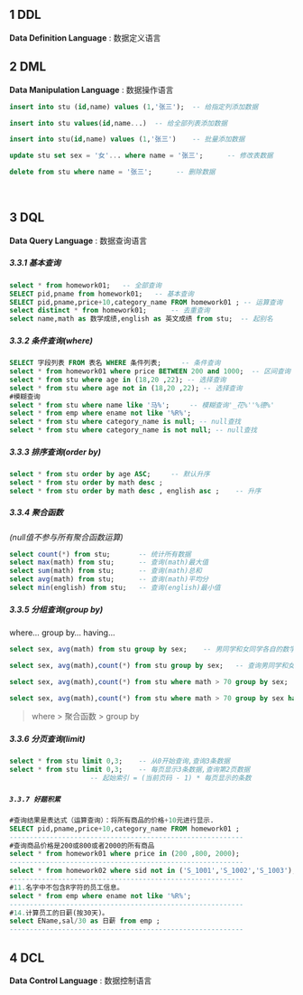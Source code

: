 ## 1 DDL
**Data Definition Language** : 数据定义语言
</br>

## 2 DML
**Data Manipulation Language** : 数据操作语言

```sql
insert into stu (id,name) values (1,'张三');	-- 给指定列添加数据

insert into stu values(id,name...)	-- 给全部列表添加数据

insert into stu(id,name) values (1,'张三')	-- 批量添加数据

update stu set sex = '女'... where name = '张三';		-- 修改表数据

delete from stu where name = '张三';		-- 删除数据
```
</br>

## 3 DQL
**Data Query Language** : 数据查询语言

##### 3.3.1 基本查询

```sql
select * from homework01;	-- 全部查询
SELECT pid,pname from homework01;	-- 基本查询
SELECT pid,pname,price+10,category_name FROM homework01 ; -- 运算查询
select distinct * from homework01;		-- 去重查询
select name,math as 数学成绩,english as 英文成绩 from stu;	-- 起别名
```

##### 3.3.2 条件查询(where)

```sql
SELECT 字段列表 FROM 表名 WHERE 条件列表;		-- 条件查询
select * from homework01 where price BETWEEN 200 and 1000;	-- 区间查询
select * from stu where age in (18,20 ,22);	-- 选择查询
select * from stu where age not in (18,20 ,22);	-- 选择查询
#模糊查询
select * from stu where name like '马%';		-- 模糊查询'_花%''%德%'
select * from emp where ename not like '%R%';
select * from stu where category_name is null; -- null查找
select * from stu where category_name is not null; -- null查找
```

##### 3.3.3 排序查询(order by)

```sql
select * from stu order by age ASC;		-- 默认升序
select * from stu order by math desc ;
select * from stu order by math desc , english asc ;	-- 升序
```

##### 3.3.4 聚合函数

*(null值不参与所有聚合函数运算)*

```sql
select count(*) from stu;		-- 统计所有数据
select max(math) from stu;		-- 查询(math)最大值
select sum(math) from stu;		-- 查询(math)总和
select avg(math) from stu;		-- 查询(math)平均分
select min(english) from stu;	-- 查询(english)最小值
```

##### 3.3.5 分组查询(group by)

where… group by… having…

```sql
select sex, avg(math) from stu group by sex;	-- 男同学和女同学各自的数学平均分

select sex, avg(math),count(*) from stu group by sex;	-- 查询男同学和女同学各自的数学平均分, 以及各自人数

select sex, avg(math),count(*) from stu where math > 70 group by sex;		-- 查询男同学和女同学各自的数学平均分，以及各自人数，要求：分数低于70分的不参与分组

select sex, avg(math),count(*) from stu where math > 70 group by sex having count(*)  > 2;		-- 查询男同学和女同学各自的数学平均分，以及各自人数，要求：分数低于70分的不参与分组，分组之后人数大于2个的
```

> where > 聚合函数 > group by

##### 3.3.6 分页查询(limit)

```sql
select * from stu limit 0,3;	-- 从0开始查询,查询3条数据
select * from stu limit 0,3;	-- 每页显示3条数据,查询第2页数据
                    -- 起始索引 = (当前页码 - 1) * 每页显示的条数
```

##### `3.3.7 好题积累`

```sql
#查询结果是表达式（运算查询）：将所有商品的价格+10元进行显示.
SELECT pid,pname,price+10,category_name FROM homework01 ;
----------------------------------------------------------
#查询商品价格是200或800或者2000的所有商品
select * from homework01 where price in (200 ,800, 2000); 
----------------------------------------------------------
select * from homework02 where sid not in ('S_1001','S_1002','S_1003');
----------------------------------------------------------
#11.名字中不包含R字符的员工信息。
select * from emp where ename not like '%R%';
----------------------------------------------------------
#14.计算员工的日薪(按30天)。
select EName,sal/30 as 日薪 from emp ;
----------------------------------------------------------

```

## 4 DCL
**Data Control Language** : 数据控制语言




